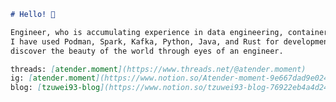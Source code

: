 ```markdown
# Hello! 👋

Engineer, who is accumulating experience in data engineering, container development, and project management.
I have used Podman, Spark, Kafka, Python, Java, and Rust for development. I'm also sharing some tender moments in life and
discover the beauty of the world through eyes of an engineer.

threads: [atender.moment](https://www.threads.net/@atender.moment)
ig: [atender.moment](https://www.notion.so/Atender-moment-9e667dad9e0248a8b7d41ed2f9ed378a?pvs=21)
blog: [tzuwei93-blog](https://www.notion.so/tzuwei93-blog-76922eb4a4d24c1380d3f27711b09b7d?pvs=21)
```

<!--
**tzuwei93/tzuwei93** is a ✨ _special_ ✨ repository because its `README.md` (this file) appears on your GitHub profile.

Here are some ideas to get you started:

- 🔭 I’m currently working on ...
- 🌱 I’m currently learning ...
- 👯 I’m looking to collaborate on ...
- 🤔 I’m looking for help with ...
- 💬 Ask me about ...
- 📫 How to reach me: ...
- 😄 Pronouns: ...
- ⚡ Fun fact: ...
-->
